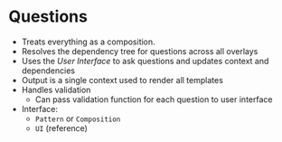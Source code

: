 # Questions

- Treats everything as a composition.
- Resolves the dependency tree for questions across all overlays
- Uses the *User Interface* to ask questions and updates context and dependencies
- Output is a single context used to render all templates
- Handles validation
  - Can pass validation function for each question to user interface
- Interface:
  - `Pattern` or `Composition`
  - `UI` (reference)
